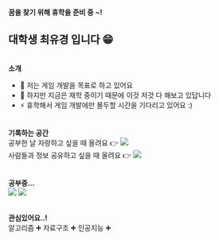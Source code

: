 #### 꿈을 찾기 위해 휴학을 준비 중 ~! 
## 대학생 최유경 입니다 😁

<br>**소개**  
- 💬 저는 게임 개발을 목표로 하고 있어요
- 🌱 하지만 지금은 재학 중이기 때문에 이것 저것 다 해보고 있답니다
- ⚡ 휴학해서 게임 개발에만 몰두할 시간을 기다리고 있어요 :)
  
<br>**기록하는 공간**
<br>공부한 날 자랑하고 싶을 때 올려요 👉 <a href="https://www.instagram.com/devgame_mokkeu"><img src="https://img.shields.io/badge/Instagram-%23E4405F.svg?style=for-the-badge&logo=Instagram&logoColor=white&link=https://www.instagram.com/devgame_mokkeu"/></a>
<br>사람들과 정보 공유하고 싶을 때 올려요 👉 <a href="https://choiyu7800.tistory.com/"><img src="https://github-readme-tistory-card.vercel.app/api/badge?name=Tistory&theme=default"/></a>

<br>**공부중...**
<br><img src="https://img.shields.io/badge/C++-00599C?style=flat-square&logo=CPlusPlus&logoColor=white"/>  <img src="https://img.shields.io/badge/Unreal Engine 5-0E1128?style=flat-square&logo=Unreal Engine&logoColor=white"/>

<br>**관심있어요..!**
<br>알고리즘 ➕ 자료구조 ➕ 인공지능 ➕



<!--
방문자 수  
<a href="https://github.com/YUgyeong-Choi"><img src="https://hits.seeyoufarm.com/api/count/incr/badge.svg?url=https%3A%2F%2Fgithub.com%2FYUgyeong-Choi&count_bg=%23000000&title_bg=%23000000&icon=github.svg&icon_color=%23E7E7E7&title=Github&edge_flat=false"/></a>
-->

